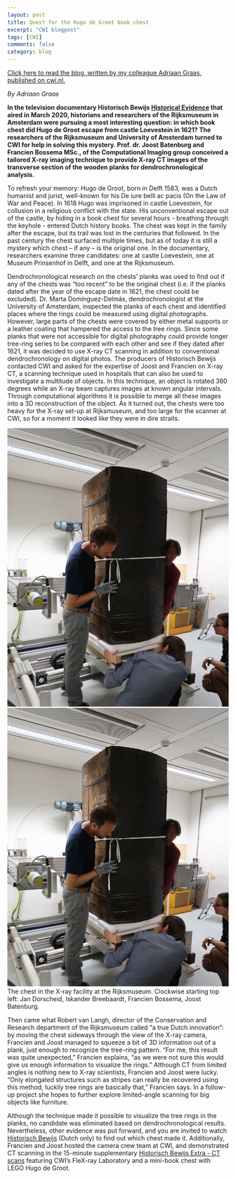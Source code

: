 ```yaml
---
layout: post
title: Quest for the Hugo de Groot book chest
excerpt: "CWI blogpost"
tags: [CWI]
comments: false
category: blog
---
```


[Click here to read the blog, written by my colleague Adriaan Graas, published on cwi.nl.](https://www.cwi.nl/news/blogs/quest-for-the-hugo-de-groot-book-chest)

*By Adriaan Graas*

**In the television documentary Historisch Bewijs [Historical Evidence](https://www.avrotros.nl/historisch-bewijs/gemist/detail/item/historisch-bewijs-de-boekenkist-van-hugo-de-groot-04-03-2020/) that aired in March 2020, historians and researchers of the Rijksmuseum in Amsterdam were pursuing a most interesting question: in which book chest did Hugo de Groot escape from castle Loevestein in 1621? The researchers of the Rijksmuseum and University of Amsterdam turned to CWI for help in solving this mystery. Prof. dr. Joost Batenburg and Francien Bossema MSc., of the Computational Imaging group conceived a tailored X-ray imaging technique to provide X-ray CT images of the transverse section of the wooden planks for dendrochronological analysis.**

To refresh your memory: Hugo de Groot, born in Delft 1583, was a Dutch humanist and jurist, well-known for his De iure belli ac pacis (On the Law of War and Peace). In 1618 Hugo was imprisoned in castle Loevestein, for collusion in a religious conflict with the state. His unconventional escape out of the castle, by hiding in a book chest for several hours - breathing through the keyhole - entered Dutch history books. The chest was kept in the family after the escape, but its trail was lost in the centuries that followed. In the past century the chest surfaced multiple times, but as of today it is still a mystery which chest – if any – is the original one. In the documentary, researchers examine three candidates: one at castle Loevestein, one at Museum Prinsenhof in Delft, and one at the Rijksmuseum.

Dendrochronological research on the chests’ planks was used to find out if any of the chests was “too recent” to be the original chest (i.e. if the planks dated after the year of the escape date in 1621, the chest could be excluded). Dr. Marta Domínguez-Delmás, dendrochronologist at the University of Amsterdam, inspected the planks of each chest and identified places where the rings could be measured using digital photographs. However, large parts of the chests were covered by either metal supports or a leather coating that hampered the access to the tree rings. Since some planks that were not accessible for digital photography could provide longer tree-ring series to be compared with each other and see if they dated after 1621, it was decided to use X-ray CT scanning in addition to conventional dendrochronology on digital photos. The producers of Historisch Bewijs contacted CWI and asked for the expertise of Joost and Francien on X-ray CT, a scanning technique used in hospitals that can also be used to investigate a multitude of objects. In this technique, an object is rotated 360 degrees while an X-ray beam captures images at known angular intervals. Through computational algorithms it is possible to merge all these images into a 3D reconstruction of the object. As it turned out, the chests were too heavy for the X-ray set-up at Rijksmuseum, and too large for the scanner at CWI, so for a moment it looked like they were in dire straits.


![](./images/hugoblog.jpg) <img src="images/hugoblog.jpg" width="800" />
The chest in the X-ray facility at the Rijksmuseum. Clockwise starting top left: Jan Dorscheid, Iskander Breebaardt, Francien Bossema, Joost Batenburg.

Then came what Robert van Langh, director of the Conservation and Research department of the Rijksmuseum called “a true Dutch innovation”: by moving the chest sideways through the view of the X-ray camera, Francien and Joost managed to squeeze a bit of 3D information out of a plank, just enough to recognize the tree-ring pattern. “For me, this result was quite unexpected,” Francien explains, “as we were not sure this would give us enough information to visualize the rings.” Although CT from limited angles is nothing new to X-ray scientists, Francien and Joost were lucky. “Only elongated structures such as stripes can really be recovered using this method, luckily tree rings are basically that,” Francien says. In a follow-up project she hopes to further explore limited-angle scanning for big objects like furniture.

Although the technique made it possible to visualize the tree rings in the planks, no candidate was eliminated based on dendrochronological results. Nevertheless, other evidence was put forward, and you are invited to watch [Historisch Bewijs](https://www.avrotros.nl/historisch-bewijs/gemist/detail/item/historisch-bewijs-de-boekenkist-van-hugo-de-groot-04-03-2020/) (Dutch only) to find out which chest made it. Additionally, Francien and Joost hosted the camera crew team at CWI, and demonstrated CT scanning in the 15-minute supplementary [Historisch Bewijs Extra - CT scans](https://www.avrotros.nl/historisch-bewijs/gemist/detail/item/historisch-bewijs-extra-05-02-2020/) featuring CWI’s FleX-ray Laboratory and a mini-book chest with LEGO Hugo de Groot.

